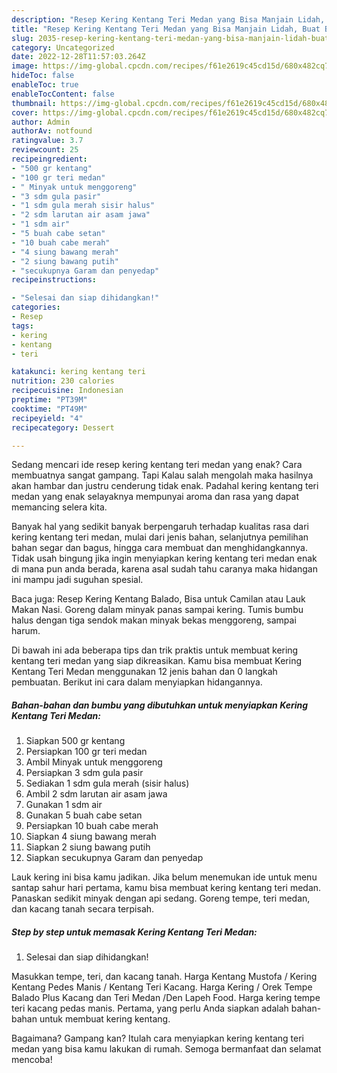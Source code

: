 ```yaml
---
description: "Resep Kering Kentang Teri Medan yang Bisa Manjain Lidah, Buat Buka Puasa Enak"
title: "Resep Kering Kentang Teri Medan yang Bisa Manjain Lidah, Buat Buka Puasa Enak"
slug: 2035-resep-kering-kentang-teri-medan-yang-bisa-manjain-lidah-buat-buka-puasa-enak
category: Uncategorized
date: 2022-12-28T11:57:03.264Z
image: https://img-global.cpcdn.com/recipes/f61e2619c45cd15d/680x482cq70/kering-kentang-teri-medan-foto-resep-utama.jpg
hideToc: false
enableToc: true
enableTocContent: false
thumbnail: https://img-global.cpcdn.com/recipes/f61e2619c45cd15d/680x482cq70/kering-kentang-teri-medan-foto-resep-utama.jpg
cover: https://img-global.cpcdn.com/recipes/f61e2619c45cd15d/680x482cq70/kering-kentang-teri-medan-foto-resep-utama.jpg
author: Admin
authorAv: notfound
ratingvalue: 3.7
reviewcount: 25
recipeingredient:
- "500 gr kentang"
- "100 gr teri medan"
- " Minyak untuk menggoreng"
- "3 sdm gula pasir"
- "1 sdm gula merah sisir halus"
- "2 sdm larutan air asam jawa"
- "1 sdm air"
- "5 buah cabe setan"
- "10 buah cabe merah"
- "4 siung bawang merah"
- "2 siung bawang putih"
- "secukupnya Garam dan penyedap"
recipeinstructions:

- "Selesai dan siap dihidangkan!"
categories:
- Resep
tags:
- kering
- kentang
- teri

katakunci: kering kentang teri 
nutrition: 230 calories
recipecuisine: Indonesian
preptime: "PT39M"
cooktime: "PT49M"
recipeyield: "4"
recipecategory: Dessert

---
```



Sedang mencari ide resep kering kentang teri medan yang enak? Cara membuatnya sangat gampang. Tapi Kalau salah mengolah maka hasilnya akan hambar dan justru cenderung tidak enak. Padahal kering kentang teri medan yang enak selayaknya mempunyai aroma dan rasa yang dapat memancing selera kita.


Banyak hal yang sedikit banyak berpengaruh terhadap kualitas rasa dari kering kentang teri medan, mulai dari jenis bahan, selanjutnya pemilihan bahan segar dan bagus, hingga cara membuat dan menghidangkannya. Tidak usah bingung jika ingin menyiapkan kering kentang teri medan enak di mana pun anda berada, karena asal sudah tahu caranya maka hidangan ini mampu jadi suguhan spesial.

Baca juga: Resep Kering Kentang Balado, Bisa untuk Camilan atau Lauk Makan Nasi. Goreng dalam minyak panas sampai kering. Tumis bumbu halus dengan tiga sendok makan minyak bekas menggoreng, sampai harum.


Di bawah ini ada beberapa tips dan trik praktis untuk membuat kering kentang teri medan yang siap dikreasikan. Kamu bisa membuat Kering Kentang Teri Medan menggunakan 12 jenis bahan dan 0 langkah pembuatan. Berikut ini cara dalam menyiapkan hidangannya.

<!--inarticleads1-->

##### Bahan-bahan dan bumbu yang dibutuhkan untuk menyiapkan Kering Kentang Teri Medan:

1. Siapkan 500 gr kentang
1. Persiapkan 100 gr teri medan
1. Ambil  Minyak untuk menggoreng
1. Persiapkan 3 sdm gula pasir
1. Sediakan 1 sdm gula merah (sisir halus)
1. Ambil 2 sdm larutan air asam jawa
1. Gunakan 1 sdm air
1. Gunakan 5 buah cabe setan
1. Persiapkan 10 buah cabe merah
1. Siapkan 4 siung bawang merah
1. Siapkan 2 siung bawang putih
1. Siapkan secukupnya Garam dan penyedap


Lauk kering ini bisa kamu jadikan. Jika belum menemukan ide untuk menu santap sahur hari pertama, kamu bisa membuat kering kentang teri medan. Panaskan sedikit minyak dengan api sedang. Goreng tempe, teri medan, dan kacang tanah secara terpisah. 

<!--inarticleads2-->

##### Step by step untuk memasak Kering Kentang Teri Medan:


1. Selesai dan siap dihidangkan!

Masukkan tempe, teri, dan kacang tanah. Harga Kentang Mustofa / Kering Kentang Pedes Manis / Kentang Teri Kacang. Harga Kering / Orek Tempe Balado Plus Kacang dan Teri Medan /Den Lapeh Food. Harga kering tempe teri kacang pedas manis. Pertama, yang perlu Anda siapkan adalah bahan-bahan untuk membuat kering kentang. 

Bagaimana? Gampang kan? Itulah cara menyiapkan kering kentang teri medan yang bisa kamu lakukan di rumah. Semoga bermanfaat dan selamat mencoba!
